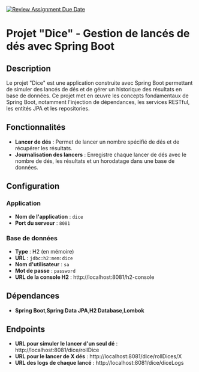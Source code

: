 [![Review Assignment Due Date](https://classroom.github.com/assets/deadline-readme-button-22041afd0340ce965d47ae6ef1cefeee28c7c493a6346c4f15d667ab976d596c.svg)](https://classroom.github.com/a/WCHp-cRl)
# Projet "Dice" - Gestion de lancés de dés avec Spring Boot

## Description
Le projet "Dice" est une application construite avec Spring Boot permettant de simuler des lancés de dés et de gérer un historique des résultats en base de données. Ce projet met en œuvre les concepts fondamentaux de Spring Boot, notamment l'injection de dépendances, les services RESTful, les entités JPA et les repositories.

## Fonctionnalités
- **Lancer de dés** : Permet de lancer un nombre spécifié de dés et de récupérer les résultats.
- **Journalisation des lancers** : Enregistre chaque lancer de dés avec le nombre de dés, les résultats et un horodatage dans une base de données.

## Configuration
### Application
- **Nom de l'application** : `dice`
- **Port du serveur** : `8081`

### Base de données
- **Type** : H2 (en mémoire)
- **URL** : `jdbc:h2:mem:dice`
- **Nom d'utilisateur** : `sa`
- **Mot de passe** : `password`
- **URL de la console H2** : http://localhost:8081/h2-console

## Dépendances
- **Spring Boot**,**Spring Data JPA**,**H2 Database**,**Lombok**

## Endpoints
- **URL pour simuler le lancer d'un seul dé** : http://localhost:8081/dice/rollDice
- **URL pour le lancer de X dés** : http://localhost:8081/dice/rollDices/X
- **URL des logs de chaque lancé** : http://localhost:8081/dice/diceLogs
